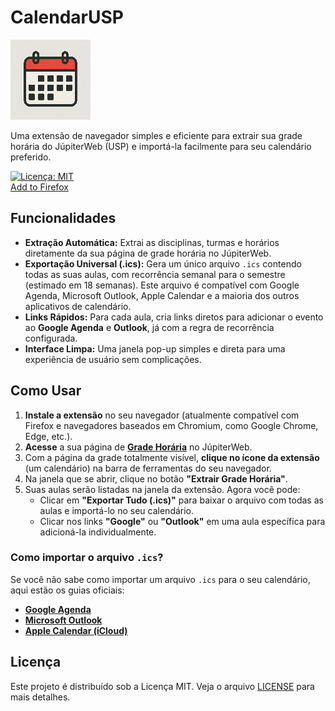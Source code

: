 # CalendarUSP

![Ícone da Extensão](images/icon128.png)

Uma extensão de navegador simples e eficiente para extrair sua grade horária do JúpiterWeb (USP) e importá-la facilmente para seu calendário preferido.

[![Licença: MIT](https://img.shields.io/badge/Licen%C3%A7a-MIT-yellow.svg)](https://opensource.org/licenses/MIT)  
[Add to Firefox](https://addons.mozilla.org/firefox/addon/calendarusp/)

## Funcionalidades

-   **Extração Automática:** Extrai as disciplinas, turmas e horários diretamente da sua página de grade horária no JúpiterWeb.
-   **Exportação Universal (.ics):** Gera um único arquivo `.ics` contendo todas as suas aulas, com recorrência semanal para o semestre (estimado em 18 semanas). Este arquivo é compatível com Google Agenda, Microsoft Outlook, Apple Calendar e a maioria dos outros aplicativos de calendário.
-   **Links Rápidos:** Para cada aula, cria links diretos para adicionar o evento ao **Google Agenda** e **Outlook**, já com a regra de recorrência configurada.
-   **Interface Limpa:** Uma janela pop-up simples e direta para uma experiência de usuário sem complicações.

## Como Usar

1.  **Instale a extensão** no seu navegador (atualmente compatível com Firefox e navegadores baseados em Chromium, como Google Chrome, Edge, etc.).
2.  **Acesse** a sua página de **[Grade Horária](https://uspdigital.usp.br/jupiterweb/gradeHoraria)** no JúpiterWeb.
3.  Com a página da grade totalmente visível, **clique no ícone da extensão** (um calendário) na barra de ferramentas do seu navegador.
4.  Na janela que se abrir, clique no botão **"Extrair Grade Horária"**.
5.  Suas aulas serão listadas na janela da extensão. Agora você pode:
    -   Clicar em **"Exportar Tudo (.ics)"** para baixar o arquivo com todas as aulas e importá-lo no seu calendário.
    -   Clicar nos links **"Google"** ou **"Outlook"** em uma aula específica para adicioná-la individualmente.

### Como importar o arquivo `.ics`?

Se você não sabe como importar um arquivo `.ics` para o seu calendário, aqui estão os guias oficiais:

-   [**Google Agenda**](https://support.google.com/calendar/answer/37118?hl=pt-PT)
-   [**Microsoft Outlook**](https://support.microsoft.com/pt-br/office/importar-ou-subscrever-um-calend%C3%A1rio-no-outlook-com-cff1429c-5af6-41ec-a5b4-74f2c278e98c)
-   [**Apple Calendar (iCloud)**](https://support.apple.com/pt-br/guide/calendar/icl1023/mac)

## Licença

Este projeto é distribuído sob a Licença MIT. Veja o arquivo [LICENSE](LICENSE) para mais detalhes.

